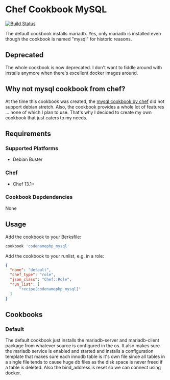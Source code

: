 # Chef Cookbook MySQL
[![Build Status](https://travis-ci.org/codenamephp/chef.cookbook.mysql.svg?branch=master)](https://travis-ci.org/codenamephp/chef.cookbook.mysql)

The default cookbook installs mariadb. Yes, only mariadb is installed even though the cookbook is named "mysql" for historic reasons.

## Deprecated
The whole cookbook is now deprecated. I don't want to fiddle around with installs anymore when there's excellent docker images around.

## Why not mysql cookbook from chef?

At the time this cookbook was created, the [mysql cookbook by chef][chef-mysql] did not support debian stretch. Also, the cookbook provides a whole lot of features ... none of which I plan to use.
That's why I decided to create my own cookbook that just caters to my needs.

## Requirements

### Supported Platforms

- Debian Buster

### Chef

- Chef 13.1+

### Cookbook Depdendencies

None

## Usage

Add the cookbook to your Berksfile:

```ruby
cookbook 'codenamephp_mysql'
```

Add the cookbook to your runlist, e.g. in a role:

```json
{
  "name": "default",
  "chef_type": "role",
  "json_class": "Chef::Role",
  "run_list": [
	  "recipe[codenamephp_mysql]"
  ]
}
```

## Cookbooks

### Default
The default cookbook just installs the mariadb-server and mariadb-client package from whatever source is configured in the os. It also makes sure the mariadb service is enabled
and started and installs a configuration template that makes sure each innodb table is it's own file since all tables in a single file tends to cause huge db files as the
disk space is never freed if a table is deleted.
Also the bind_address is reset so we can connect using docker.

[chef-mysql]: https://supermarket.chef.io/cookbooks/mysql